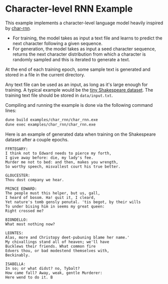 # Character-level RNN Example

This example implements a character-level language model heavily inspired
by [char-rnn](https://github.com/karpathy/char-rnn).
- For training, the model takes as input a text file and learns to predict the next character following
a given sequence.
- For generation, the model takes as input a seed character sequence, returns the next character distribution
from which a character is randomly sampled and this is iterated to generate a text.

At the end of each training epoch, some sample text is generated and stored in a file in the current directory.

Any text file can be used as an input, as long as it's large enough for training.
A typical example would be the
[tiny Shakespeare dataset](https://raw.githubusercontent.com/karpathy/char-rnn/master/data/tinyshakespeare/input.txt).
The training text file should be stored in `data/input.txt`.

Compiling and running the example is done via the following command lines:
```bash
dune build examples/char_rnn/char_rnn.exe
dune exec examples/char_rnn/char_rnn.exe
```
Here is an example of generated data when training on the Shakespeare dataset after a couple epochs.
```
FFRTEGARY:
I think not to Edward needs to pierce my forth,
I give away before: die, my lady's fee.
Murder me not to bed: and then, makes you wrength,
So worthy speech, misvallest court his true better.

GLOUCESTER:
Thou dost company we hear.

PRINCE EDWARD:
The people must this helper, but us, gall,
I heard of bosom. Ha! quit it, I cleard,
Yet nature's tomb gensly penutal. 'tis begot, by their wills
To under bising him in seems my great queen:
Right crossed me?

BIONDELLO:
What most nothing now?

LEONTES:
Alas, more and Christopy deet-pubuning blame her name.'
My chivallings stand all of heaven; we'll have
Bucklews their friends. What common fire
Edvers thou, or bad modestend themselves with,
Beckinably.

ISABELLA:
In so; or what didst? no, Tybalt?
How came fall? Away, weak, gentle Murderer:
Here wend to do it. B
```
